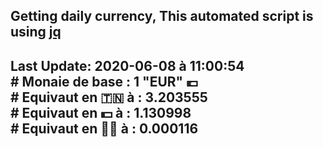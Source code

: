 ## Getting daily currency, This automated script is using [jq](https://stedolan.github.io/jq/)
## Last Update:  2020-06-08 à 11:00:54 </br># Monaie de base : 1 "EUR" 💶 </br> # Equivaut en 🇹🇳 à :  3.203555 </br> # Equivaut en 💵 à : 1.130998</br> # Equivaut en 🐱‍💻 à :  0.000116

